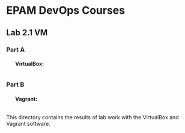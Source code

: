 <h1>EPAM DevOps Courses</h1>
<h2>Lab 2.1 VM</h2>
<h3>Part A</h3>
<h4><ol>VirtualBox:<p><img
 src=>
</h4></ol>
<h3>Part B</h3>
<h4><ol>Vagrant:<p><img
 src=>
</h4></ol>
<p>This directory contains the results of lab work with the VirtualBox and Vagrant software.
